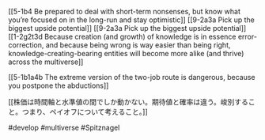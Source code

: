 [[5-1b4 Be prepared to deal with short-term nonsenses, but know what you’re focused on in the long-run and stay optimistic]]
[[9-2a3a Pick up the biggest upside potential]]
[[9-2a3a Pick up the biggest upside potential]]
[[1-2g2t3d Because creation (and growth) of knowledge is in essence error-correction, and because being wrong is way easier than being right, knowledge-creating-bearing entities will become more alike (and thrive) across the multiverse]]

[[5-1b1a4b The extreme version of the two-job route is dangerous, because you postpone the abductions]]

[[株価は時間軸と水準値の間でしか動かない。期待値と確率は違う。峻別すること。つまり、ペイオフについて考えること。]]

#develop 
#multiverse 
#Spitznagel